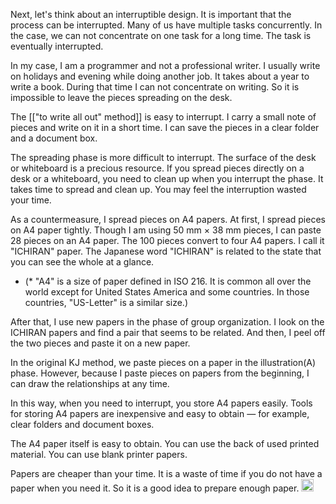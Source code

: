 
Next, let's think about an interruptible design. It is important that the process can be interrupted. Many of us have multiple tasks concurrently. In the case, we can not concentrate on one task for a long time. The task is eventually interrupted.

In my case, I am a programmer and not a professional writer. I usually write on holidays and evening while doing another job. It takes about a year to write a book. During that time I can not concentrate on writing. So it is impossible to leave the pieces spreading on the desk.

The [["to write all out" method]] is easy to interrupt. I carry a small note of pieces and write on it in a short time. I can save the pieces in a clear folder and a document box.

The spreading phase is more difficult to interrupt. The surface of the desk or whiteboard is a precious resource. If you spread pieces directly on a desk or a whiteboard, you need to clean up when you interrupt the phase.
It takes time to spread and clean up. You may feel the interruption wasted your time.

As a countermeasure, I spread pieces on A4 papers. At first, I spread pieces on A4 paper tightly. Though I am using 50 mm × 38 mm pieces, I can paste 28 pieces on an A4 paper. The 100 pieces convert to four A4 papers. I call it "ICHIRAN" paper. The Japanese word "ICHIRAN" is related to the state that you can see the whole at a glance.

- (* "A4" is a size of paper defined in ISO 216. It is common all over the world except for United States America and some countries. In those countries, "US-Letter" is a similar size.)

After that, I use new papers in the phase of group organization. I look on the ICHIRAN papers and find a pair that seems to be related. And then, I peel off the two pieces and paste it on a new paper.

In the original KJ method, we paste pieces on a paper in the illustration(A) phase. However, because I paste pieces on papers from the beginning, I can draw the relationships at any time.

In this way, when you need to interrupt, you store A4 papers easily. Tools for storing A4 papers are inexpensive and easy to obtain — for example, clear folders and document boxes.

The A4 paper itself is easy to obtain. You can use the back of used printed material. You can use blank printer papers.

Papers are cheaper than your time. It is a waste of time if you do not have a paper when you need it. So it is a good idea to prepare enough paper.
<img src='https://scrapbox.io/api/pages/nishio/en/icon' alt='en.icon' height="19.5"/>